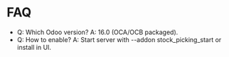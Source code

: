 # FAQ

- Q: Which Odoo version? A: 16.0 (OCA/OCB packaged).
- Q: How to enable? A: Start server with --addon stock_picking_start or install in UI.
